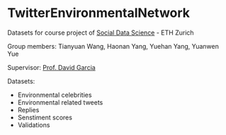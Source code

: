 # TwitterEnvironmentalNetwork
Datasets for course project of [Social Data Science](https://github.com/dgarcia-eu/SocialDataScience) - ETH Zurich

Group members: Tianyuan Wang, Haonan Yang, Yuehan Yang, Yuanwen Yue

Supervisor: [Prof. David Garcia](http://dgarcia.eu/)

Datasets:

- Environmental celebrities
- Environmental related tweets
- Replies
- Senstiment scores
- Validations
